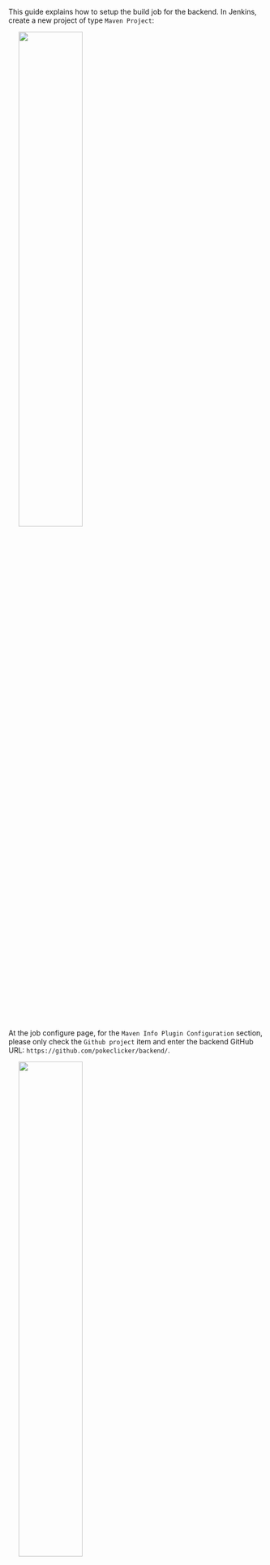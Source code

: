 This guide explains how to setup the build job for the backend. In Jenkins, create a new project of type `Maven Project`:

<img src="https://github.com/pokeclicker/pipeline/raw/master/images/backend_pokeclicker.png" width="50%" style="padding-left:20px;"  />

At the job configure page, for the `Maven Info Plugin Configuration` section, please only check the `Github project` item and enter the backend GitHub URL: `https://github.com/pokeclicker/backend/`.

<img src="https://github.com/pokeclicker/pipeline/raw/master/images/backend_1.png" width="50%" style="padding-left:20px;"  />

In the `Source Code Management` section you need to click the `Git` radiobutton and enter as repository url: `https://github.com/pokeclicker/backend`. Additionally, specify all branches you want to be built amd deployed by this job.

<img src="https://github.com/pokeclicker/pipeline/raw/master/images/backend_2.png" width="50%" style="padding-left:20px;"  />

In the `Build Triggers` section check the `Build whenever a SNAPSHOT dependency is built` and `GitHub hook trigger for GITScm polling` items.

<img src="https://github.com/pokeclicker/pipeline/raw/master/images/backend_3.png" width="50%" style="padding-left:20px;"  />

In the `Build Environment` section check the `Use secret text(s) or file(s)` item.

<img src="https://github.com/pokeclicker/pipeline/raw/master/images/backend_23.png" width="25%" style="padding-left:20px;"  />

<img src="https://github.com/pokeclicker/pipeline/raw/master/images/backend_4.png" width="50%" style="padding-left:20px;"  />
<img src="https://github.com/pokeclicker/pipeline/raw/master/images/backend_5.png" width="50%" style="padding-left:20px;"  />
